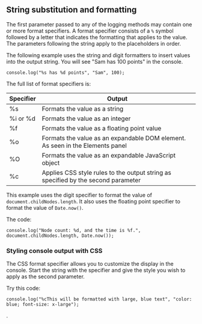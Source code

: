 ## String substitution and formatting

The first parameter passed to any of the logging methods may contain one or more format specifiers. A format specifier consists of a `%` symbol followed by a letter that indicates the formatting that applies to the value. The parameters following the string apply to the placeholders in order.

The following example uses the string and digit formatters to insert values into the output string. You will see "Sam has 100 points" in the console.

```
console.log("%s has %d points", "Sam", 100);
```

The full list of format specifiers is:

| Specifier | Output                                                       |
| --------- | ------------------------------------------------------------ |
| %s        | Formats the value as a string                                |
| %i or %d  | Formats the value as an integer                              |
| %f        | Formats the value as a floating point value                  |
| %o        | Formats the value as an expandable DOM element. As seen in the Elements panel |
| %O        | Formats the value as an expandable JavaScript object         |
| %c        | Applies CSS style rules to the output string as specified by the second parameter |

This example uses the digit specifier to format the value of `document.childNodes.length`. It also uses the floating point specifier to format the value of `Date.now()`.

The code:

```
console.log("Node count: %d, and the time is %f.", document.childNodes.length, Date.now());
```

### Styling console output with CSS

The CSS format specifier allows you to customize the display in the console. Start the string with the specifier and give the style you wish to apply as the second parameter.

Try this code:

```
console.log("%cThis will be formatted with large, blue text", "color: blue; font-size: x-large");
```

.